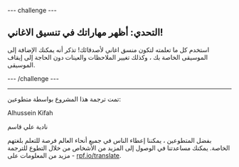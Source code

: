 --- challenge ---

## التحدي: أظهر مهاراتك في تنسيق الاغاني!

استخدم كل ما تعلمته لتكون منسق اغاني لأصدقائك! تذكر أنه يمكنك الإضافة إلى الموسيقى الخاصة بك ، وكذلك تغيير الملاحظات والعينات دون الحاجة إلى إيقاف الموسيقى.

--- /challenge ---


***
تمت ترجمة هذا المشروع بواسطة متطوعين:

Alhussein Kifah

نادية علي قاسم

بفضل المتطوعين ، يمكننا إعطاء الناس في جميع أنحاء العالم فرصة للتعلم بلغتهم الخاصة. يمكنك مساعدتنا في الوصول إلى المزيد من الأشخاص من خلال التطوع للترجمة - مزيد من المعلومات على [rpf.io/translate](https://rpf.io/translate).
